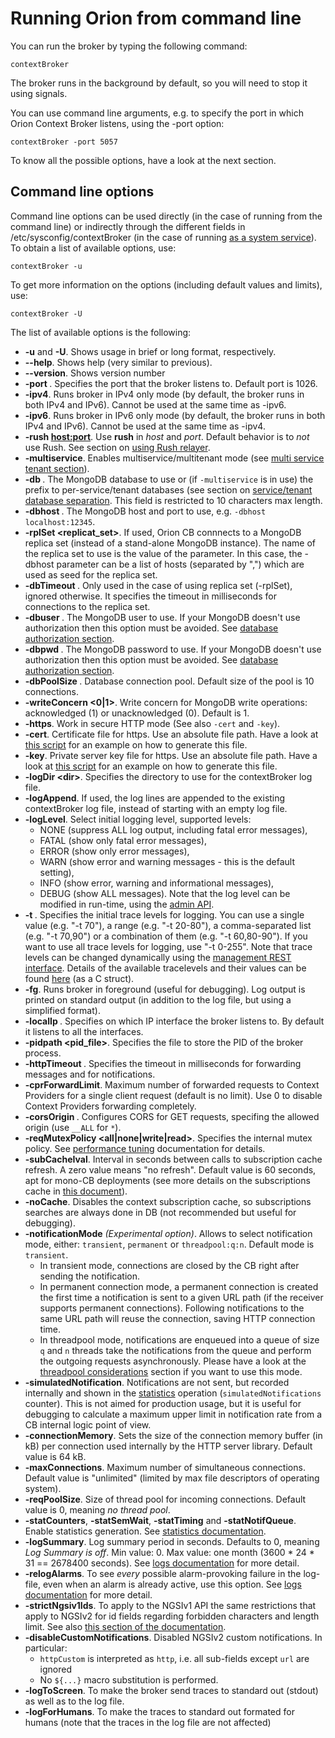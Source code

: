 # Running Orion from command line

You can run the broker by typing the following command:

    contextBroker

The broker runs in the background by default, so you will need to stop
it using signals.

You can use command line arguments, e.g. to specify the port in which
Orion Context Broker listens, using the -port option:

    contextBroker -port 5057

To know all the possible options, have a look at the next section.

## Command line options

Command line options can be used directly (in the case of running from
the command line) or indirectly
through the different fields in /etc/sysconfig/contextBroker (in the
case of running [as a system service](running.md)).
To obtain a list of available options, use:

    contextBroker -u

To get more information on the options (including default values and limits), use:

    contextBroker -U

The list of available options is the following:

-   **-u** and **-U**. Shows usage in brief or long
    format, respectively.
-   **--help**. Shows help (very similar to previous).
-   **--version**. Shows version number
-   **-port <port>**. Specifies the port that the broker listens to.
    Default port is 1026.
-   **-ipv4**. Runs broker in IPv4 only mode (by default, the broker
    runs in both IPv4 and IPv6). Cannot be used at the same time
    as -ipv6.
-   **-ipv6**. Runs broker in IPv6 only mode (by default, the broker
    runs in both IPv4 and IPv6). Cannot be used at the same time
    as -ipv4.
-   **-rush <host:port>**. Use **rush** in *host* and
    *port*. Default behavior is to *not* use Rush. See section
    on [using Rush relayer](rush.md).
-   **-multiservice**. Enables multiservice/multitenant mode (see [multi
    service tenant section](../user/multitenancy.md)).
-   **-db <db>**. The MongoDB database to use or
    (if `-multiservice` is
    in use) the prefix to per-service/tenant databases (see section on
    [service/tenant database
    separation](../user/multitenancy.md). This field is restricted to 10 characters
    max length.
-   **-dbhost <host>**. The MongoDB host and port to use, e.g. `-dbhost
    localhost:12345`.
-   **-rplSet <replicat_set>**. If used, Orion CB connnects to a
    MongoDB replica set (instead of a stand-alone MongoDB instance).
    The name of the replica set to use is the value of the parameter. In
    this case, the -dbhost parameter can be a list of hosts (separated
    by ",") which are used as seed for the replica set.
-   **-dbTimeout <interval>**. Only used in the case of using replica
    set (-rplSet), ignored otherwise. It specifies the timeout in
    milliseconds for connections to the replica set.
-   **-dbuser <user>**. The MongoDB user to use. If your MongoDB doesn't
    use authorization then this option must be avoided. See [database
    authorization section](database_admin.md#database-authorization).
-   **-dbpwd <pass>**. The MongoDB password to use. If your MongoDB
    doesn't use authorization then this option must be avoided. See [database
    authorization section]( database_admin.md#database-authorization).
-   **-dbPoolSize <size>**. Database connection pool. Default size of
    the pool is 10 connections.
-   **-writeConcern <0|1>**. Write concern for MongoDB write operations:
    acknowledged (1) or unacknowledged (0). Default is 1.
-   **-https**. Work in secure HTTP mode (See also `-cert` and `-key`).
-   **-cert**. Certificate file for https. Use an absolute
    file path. Have a look at [this
    script](https://github.com/telefonicaid/fiware-orion/blob/master/scripts/httpsPrepare.sh)
    for an example on how to generate this file.
-   **-key**. Private server key file for https. Use an absolute
    file path. Have a look at [this
    script](https://github.com/telefonicaid/fiware-orion/blob/master/scripts/httpsPrepare.sh)
    for an example on how to generate this file.
-   **-logDir <dir\>**. Specifies the directory to use for the contextBroker log file.
-   **-logAppend**. If used, the log lines are appended to the existing
    contextBroker log file, instead of starting with an empty log file.
-   **-logLevel**. Select initial logging level, supported levels:
    - NONE    (suppress ALL log output, including fatal error messages),
    - FATAL   (show only fatal error messages),
    - ERROR   (show only error messages),
    - WARN    (show error and warning messages - this is the default setting),
    - INFO    (show error, warning and informational messages),
    - DEBUG   (show ALL messages).
    Note that the log level can be modified in run-time, using the [admin API](management_api.md).
-   **-t <trace level>**. Specifies the initial trace levels
    for logging. You can use a single value (e.g. "-t 70"), a
    range (e.g. "-t 20-80"), a comma-separated list (e.g. "-t 70,90") or
    a combination of them (e.g. "-t 60,80-90"). If you want to use all
    trace levels for logging, use "-t 0-255". Note that trace levels can
    be changed dynamically using the [management REST
    interface](management_api.md). Details of the
    available tracelevels and their values can be found
    [here](https://github.com/telefonicaid/fiware-orion/blob/master/src/lib/logMsg/traceLevels.h)
    (as a C struct).
-   **-fg**. Runs broker in foreground (useful for debugging). Log output is printed on standard output
    (in addition to the log file, but using a simplified format).
-   **-localIp <ip>**. Specifies on which IP interface the broker
    listens to. By default it listens to all the interfaces.
-   **-pidpath <pid_file>**. Specifies the file to store the PID of the
    broker process.
-   **-httpTimeout <interval>**. Specifies the timeout in milliseconds
    for forwarding messages and for notifications.
-   **-cprForwardLimit**. Maximum number of forwarded requests to Context Providers for a single client request
    (default is no limit). Use 0 to disable Context Providers forwarding completely.
-   **-corsOrigin <domain>**. Configures CORS for GET requests,
    specifing the allowed origin (use `__ALL` for `*`).
-   **-reqMutexPolicy <all|none|write|read>**. Specifies the internal
    mutex policy. See [performance tuning](perf_tuning.md#mutex-policy-impact-in-performance) documentation
    for details.
-   **-subCacheIval**. Interval in seconds between calls to subscription cache refresh. A zero
    value means "no refresh". Default value is 60 seconds, apt for mono-CB deployments (see more details on 
    the subscriptions cache in [this document](perf_tuning.md#subscription-cache)).
-   **-noCache**. Disables the context subscription cache, so subscriptions searches are
    always done in DB (not recommended but useful for debugging).
-   **-notificationMode** *(Experimental option)*. Allows to select notification mode, either:
    `transient`, `permanent` or `threadpool:q:n`. Default mode is `transient`.
    * In transient mode, connections are closed by the CB right after sending the notification.
    * In permanent connection mode, a permanent connection is created the first time a notification
      is sent to a given URL path (if the receiver supports permanent connections). Following notifications to the same
      URL path will reuse the connection, saving HTTP connection time.
    * In threadpool mode, notifications are enqueued into a queue of size `q` and `n` threads take the notifications
      from the queue and perform the outgoing requests asynchronously. Please have a look at the
      [threadpool considerations](perf_tuning.md#thread-pool-considerations) section if you want to use this mode.
-   **-simulatedNotification**. Notifications are not sent, but recorded internally and shown in the 
    [statistics](statistics.md) operation (`simulatedNotifications` counter). This is not aimed for production
    usage, but it is useful for debugging to calculate a maximum upper limit in notification rate from a CB
    internal logic point of view.
-   **-connectionMemory**. Sets the size of the connection memory buffer (in kB) per connection used internally
    by the HTTP server library. Default value is 64 kB.
-   **-maxConnections**. Maximum number of simultaneous connections. Default value is "unlimited" (limited by 
    max file descriptors of operating system).
-   **-reqPoolSize**. Size of thread pool for incoming connections. Default value is 0, meaning *no thread pool*.
-   **-statCounters**, **-statSemWait**, **-statTiming** and **-statNotifQueue**. Enable statistics
    generation. See [statistics documentation](statistics.md).
-   **-logSummary**. Log summary period in seconds. Defaults to 0, meaning *Log Summary is off*. Min value: 0. Max value: one month (3600 * 24 * 31 == 2678400 seconds).
    See [logs documentation](logs.md#summary-traces) for more detail.
-   **-relogAlarms**. To see *every* possible alarm-provoking failure in the log-file, even when an alarm is already active, use this option. See [logs documentation](logs.md#alarms)
    for more detail.
-   **-strictNgsiv1Ids**. To apply to the NGSIv1 API the same restrictions that apply to NGSIv2 for id fields regarding
    forbidden characters and length limit. See also [this section of the documentation](../user/v1_v2_coexistence.md#checking-id-fields).
-   **-disableCustomNotifications**. Disabled NGSIv2 custom notifications. In particular:
    * `httpCustom` is interpreted as `http`, i.e. all sub-fields except `url` are ignored
    * No `${...}` macro substitution is performed.
-   **-logToScreen**. To make the broker send traces to standard out (stdout) as well as to the log file.
-   **-logForHumans**. To make the traces to standard out formated for humans (note that the traces in the log file are not affected)
